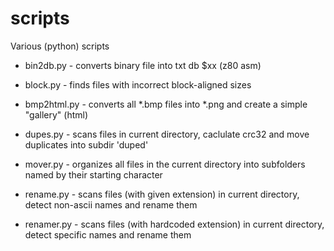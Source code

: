 # scripts
Various (python) scripts

- bin2db.py - converts binary file into txt  db $xx  (z80 asm)

- block.py - finds files with incorrect block-aligned sizes

- bmp2html.py - converts all *.bmp files into *.png and create a simple "gallery" (html)

- dupes.py - scans files in current directory, caclulate crc32 and move duplicates into subdir 'duped' 

- mover.py - organizes all files in the current directory into subfolders named by their starting character

- rename.py - scans files (with given extension) in current directory, detect non-ascii names and rename them

- renamer.py - scans files (with hardcoded extension) in current directory, detect specific names and rename them
